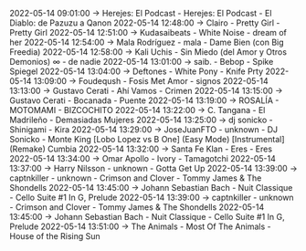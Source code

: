 2022-05-14 09:01:00 -> Herejes: El Podcast - Herejes: El Podcast - El Diablo: de Pazuzu a Qanon
2022-05-14 12:48:00 -> Clairo - Pretty Girl - Pretty Girl
2022-05-14 12:51:00 -> Kudasaibeats - White Noise - dream of her
2022-05-14 12:54:00 -> Mala Rodríguez - mala - Dame Bien (con Big Freedia)
2022-05-14 12:58:00 -> Kali Uchis - Sin Miedo (del Amor y Otros Demonios) ∞ - de nadie
2022-05-14 13:01:00 -> saib. - Bebop - Spike Spiegel
2022-05-14 13:04:00 -> Deftones - White Pony - Knife Prty
2022-05-14 13:09:00 -> Foudeqush - Fosis Met Amor - signos
2022-05-14 13:13:00 -> Gustavo Cerati - Ahí Vamos - Crimen
2022-05-14 13:15:00 -> Gustavo Cerati - Bocanada - Puente
2022-05-14 13:19:00 -> ROSALÍA - MOTOMAMI - BIZCOCHITO
2022-05-14 13:22:00 -> C. Tangana - El Madrileño - Demasiadas Mujeres
2022-05-14 13:25:00 -> dj sonicko - Shinigami - Kira
2022-05-14 13:29:00 -> JoseJuanFTO - unknown - DJ Sonicko - Monte King [Lobo Lopez vs B One] (Easy Mode) [Instrumental] (Remake) Cumbia
2022-05-14 13:32:00 -> Santa Fe Klan - Eres - Eres
2022-05-14 13:34:00 -> Omar Apollo - Ivory - Tamagotchi
2022-05-14 13:37:00 -> Harry Nilsson - unknown - Gotta Get Up
2022-05-14 13:39:00 -> captnkiller - unknown - Crimson and Clover - Tommy James & The Shondells
2022-05-14 13:45:00 -> Johann Sebastian Bach - Nuit Classique - Cello Suite #1 In G, Prelude
2022-05-14 13:39:00 -> captnkiller - unknown - Crimson and Clover - Tommy James & The Shondells
2022-05-14 13:45:00 -> Johann Sebastian Bach - Nuit Classique - Cello Suite #1 In G, Prelude
2022-05-14 13:51:00 -> The Animals - Most Of The Animals - House of the Rising Sun
